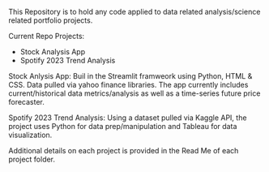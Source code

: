 This Repository is to hold any code applied to data related analysis/science related portfolio projects.

Current Repo Projects:

  - Stock Analysis App
  - Spotify 2023 Trend Analysis

Stock Anlysis App:
Buil in the Streamlit framweork using Python, HTML & CSS. Data pulled via yahoo finance libraries. The app currently includes current/historical data metrics/analysis as well as a time-series future price forecaster.

Spotify 2023 Trend Analysis:
Using a dataset pulled via Kaggle API, the project uses Python for data prep/manipulation and Tableau for data visualization.

Additional details on each project is provided in the Read Me of each project folder.

